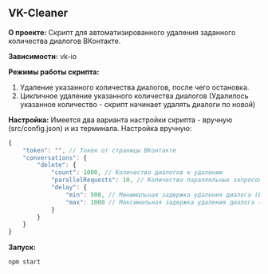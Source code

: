 ## VK-Cleaner

**О проекте:**
Скрипт для автоматизированного удаления заданного количества диалогов ВКонтакте.

**Зависимости:**
vk-io

**Режимы работы скрипта:**
1. Удаление указанного количества диалогов, после чего остановка.
2. Цикличное удаление указанного количества диалогов (Удалилось указанное количество - скрипт начинает удалять диалоги по новой)

**Настройка:**
Имеется два варианта настройки скрипта - вручную (src/config.json) и из терминала. 
Настройка вручную:
```javascript
{
    "token": "", // Токен от страницы ВКонтакте
    "conversations": {
        "delete": {
            "count": 1000, // Количество диалогов к удалению
            "parallelRequests": 10, // Количество параллельных запросов (Максимум 25)
            "delay": {
                "min": 500, // Минимальная задержка удаления диалога (В миллисекундах)
                "max": 1000 // Максимальная задержка удаления диалога (В миллисекундах)
            }
        }
    }
}
```

**Запуск:**

    npm start

